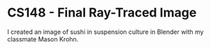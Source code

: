 # CS148 - Final Ray-Traced Image
I created an image of sushi in suspension culture in Blender with my classmate Mason Krohn.
